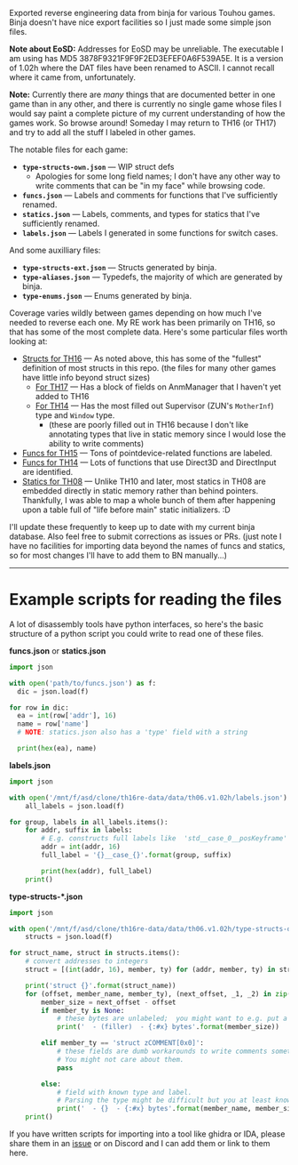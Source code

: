 Exported reverse engineering data from binja for various Touhou games.  Binja doesn't have nice export facilities so I just made some simple json files.

**Note about EoSD:** Addresses for EoSD may be unreliable.  The executable I am using has MD5 3878F9321F9F9F2ED3EFEF0A6F539A5E.  It is a version of 1.02h where the DAT files have been renamed to ASCII.  I cannot recall where it came from, unfortunately.

**Note:** Currently there are *many* things that are documented better in one game than in any other, and there is currently no single game whose files I would say paint a complete picture of my current understanding of how the games work.  So browse around!  Someday I may return to TH16 (or TH17) and try to add all the stuff I labeled in other games.

The notable files for each game:

* **`type-structs-own.json`** — WIP struct defs
  + Apologies for some long field names; I don't have any other way to write comments that can be "in my face" while browsing code.
* **`funcs.json`** — Labels and comments for functions that I've sufficiently renamed.
* **`statics.json`** — Labels, comments, and types for statics that I've sufficiently renamed.
* **`labels.json`** — Labels I generated in some functions for switch cases.

And some auxilliary files:

* **`type-structs-ext.json`** — Structs generated by binja.
* **`type-aliases.json`** — Typedefs, the majority of which are generated by binja.
* **`type-enums.json`** — Enums generated by binja.

Coverage varies wildly between games depending on how much I've needed to reverse each one.  My RE work has been primarily on TH16, so that has some of the most complete data.  Here's some particular files worth looking at:

* [Structs for TH16](data/th16.v1.00a/type-structs-own.json) — As noted above, this has some of the "fullest" definition of most structs in this repo. (the files for many other games have little info beyond struct sizes)
  * [For TH17](data/th17.v1.00b/type-structs-own.json) — Has a block of fields on AnmManager that I haven't yet added to TH16
  * [For TH14](data/th14.v1.00b/type-structs-own.json) — Has the most filled out Supervisor (ZUN's `MotherInf`) type and `Window` type.
    - (these are poorly filled out in TH16 because I don't like annotating types that live in static memory since I would lose the ability to write comments)
* [Funcs for TH15](data/th15.v1.00b/funcs.json) — Tons of pointdevice-related functions are labeled.
* [Funcs for TH14](data/th14.v1.00b/funcs.json) — Lots of functions that use Direct3D and DirectInput are identified.
* [Statics for TH08](data/th08.v1.00d/statics.json) — Unlike TH10 and later, most statics in TH08 are embedded directly in static memory rather than behind pointers.  Thankfully, I was able to map a whole bunch of them after happening upon a table full of "life before main" static initializers. :D

I'll update these frequently to keep up to date with my current binja database.  Also feel free to submit corrections as issues or PRs. (just note I have no facilities for importing data beyond the names of funcs and statics, so for most changes I'll have to add them to BN manually...)

---

# Example scripts for reading the files

A lot of disassembly tools have python interfaces, so here's the basic structure of a python script you could write to read one of these files.

**funcs.json** or **statics.json**
```python
import json

with open('path/to/funcs.json') as f:
  dic = json.load(f)

for row in dic:
  ea = int(row['addr'], 16)
  name = row['name']
  # NOTE: statics.json also has a 'type' field with a string

  print(hex(ea), name)
```

**labels.json**
```python
import json

with open('/mnt/f/asd/clone/th16re-data/data/th06.v1.02h/labels.json') as f:
    all_labels = json.load(f)

for group, labels in all_labels.items():
    for addr, suffix in labels:
        # E.g. constructs full labels like  'std__case_0__posKeyframe'
        addr = int(addr, 16)
        full_label = '{}__case_{}'.format(group, suffix)

        print(hex(addr), full_label)
    print()
```

**type-structs-*.json**
```python
import json

with open('/mnt/f/asd/clone/th16re-data/data/th06.v1.02h/type-structs-own.json') as f:
    structs = json.load(f)

for struct_name, struct in structs.items():
    # convert addresses to integers
    struct = [(int(addr, 16), member, ty) for (addr, member, ty) in struct]

    print('struct {}'.format(struct_name))
    for (offset, member_name, member_ty), (next_offset, _1, _2) in zip(struct, struct[1:]):
        member_size = next_offset - offset
        if member_ty is None:
            # these bytes are unlabeled;  you might want to e.g. put a filler here
            print('  - (filler)  - {:#x} bytes'.format(member_size))

        elif member_ty == 'struct zCOMMENT[0x0]':
            # these fields are dumb workarounds to write comments sometimes.
            # You might not care about them.
            pass

        else:
            # field with known type and label.
            # Parsing the type might be difficult but you at least know its size...
            print('  - {}  - {:#x} bytes'.format(member_name, member_size))
    print()
```

If you have written scripts for importing into a tool like ghidra or IDA, please share them in an [issue](https://github.com/exphp-share/th-re-data/issues) or on Discord and I can add them or link to them here.
